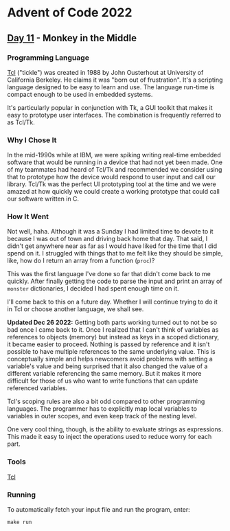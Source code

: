 # Advent of Code 2022
## [Day 11](https://adventofcode.com/2022/day/11) - Monkey in the Middle

### Programming Language 

[Tcl](https://en.wikipedia.org/wiki/Tcl) ("tickle") was created in 1988 by John Ousterhout at University of California Berkeley.
He claims it was "born out of frustration".
It's a scripting language designed to be easy to learn and use.
The language run-time is compact enough to be used in embedded systems.

It's particularly popular in conjunction with Tk, a GUI toolkit that makes it easy to prototype user interfaces.
The combination is frequently referred to as Tcl/Tk.

### Why I Chose It

In the mid-1990s while at IBM, we were spiking writing real-time embedded software that would be running in a device that had not yet been made.
One of my teammates had heard of Tcl/Tk and recommended we consider using that to prototype how the device would respond to user input and call our library.
Tcl/Tk was the perfect UI prototyping tool at the time and we were amazed at how quickly we could create a working prototype that could call our software written in C.

### How It Went

Not well, haha.
Although it was a Sunday I had limited time to devote to it because I was out of town and driving back home that day.
That said, I didn't get anywhere near as far as I would have liked for the time that I did spend on it.
I struggled with things that to me felt like they should be simple, like, how do I return an array from a function (`proc`)?

This was the first language I've done so far that didn't come back to me quickly.
After finally getting the code to parse the input and print an array of `monster` dictionaries, I decided I had spent enough time on it.

I'll come back to this on a future day.
Whether I will continue trying to do it in Tcl or choose another language, we shall see.

**Updated Dec 26 2022:**
Getting both parts working turned out to not be so bad once I came back to it.
Once I realized that I can't think of variables as references to objects (memory) but instead as keys in a scoped dictionary, it became easier to proceed.
Nothing is passed by reference and it isn't possible to have multiple references to the same underlying value.
This is conceptually simple and helps newcomers avoid problems with setting a variable's value and being surprised that it also changed the value of a different variable referencing the same memory.
But it makes it more difficult for those of us who want to write functions that can update referenced variables.

Tcl's scoping rules are also a bit odd compared to other programming languages.
The programmer has to explicitly map local variables to variables in outer scopes, and even keep track of the nesting level.

One very cool thing, though, is the ability to evaluate strings as expressions.
This made it easy to inject the operations used to reduce worry for each part.

### Tools

[Tcl](https://www.tcl-lang.org/)

### Running

To automatically fetch your input file and run the program, enter:

```
make run
```
